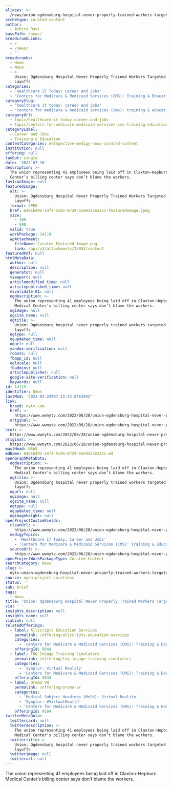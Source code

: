 ```yaml
---
aliases: >-
  /news/union-ogdensburg-hospital-never-properly-trained-workers-targeted-for-layoffs
archetype: curated-content
author:
  - Athira Ravi
basePath: /news/
breadcrumbLinks:
  - /
  - /news/
  - ''
breadcrumbs:
  - Home
  - News
  - >-
    Union: Ogdensburg Hospital Never Properly Trained Workers Targeted for
    Layoffs
categories:
  - 'Healthcare IT Today: Career and Jobs'
  - 'Centers for Medicare & Medicaid Services (CMS): Training & Education'
categorySlug:
  - 'healthcare it today: career and jobs'
  - 'centers for medicare & medicaid services (cms): training & education'
categoryUrl:
  - topic/healthcare-it-today-career-and-jobs
  - topic/centers-for-medicare-medicaid-services-cms-training-education
categoryLabel:
  - Career and Jobs
  - Training & Education
contentCategories: netspective-medigy-news-curated-content
institution: null
offering: null
layOut: single
date: '2022-07-16'
description: >-
  The union representing 41 employees being laid off in Claxton-Hepburn Medical
  Center’s billing center says don’t blame the workers.
favIconImage: null
featuredImage:
  alt: >-
    Union: Ogdensburg Hospital Never Properly Trained Workers Targeted for
    Layoffs
  format: JPEG
  href: 6401b492-14f4-5c85-8729-55e93a3e225c-featuredImage.jpeg
  size:
    - 300
    - 590
  valid: true
  workPackage: 14119
  wpAttachment:
    fileName: Curated_Featured_Image.png
    link: /api/v3/attachments/25952/content
featuredPdf: null
htmlMetaData:
  author: null
  description: null
  generator: null
  viewport: null
  articlemodified_time: null
  articlepublished_time: null
  msvalidate.01: null
  ogdescription: >-
    The union representing 41 employees being laid off in Claxton-Hepburn
    Medical Center’s billing center says don’t blame the workers.
  ogimage: null
  ogsite_name: null
  ogtitle: >-
    Union: Ogdensburg hospital never properly trained workers targeted for
    layoffs
  ogtype: null
  ogupdated_time: null
  ogurl: null
  yandex-verification: null
  robots: null
  fbapp_id: null
  oglocale: null
  fbadmins: null
  articlepublisher: null
  google-site-verification: null
  keywords: null
id: 14119
identifier: News
lastMod: '2023-03-24T07:15:43.846394Z'
link:
  brand: nytv.com
  href: >-
    https://www.wwnytv.com/2022/06/28/union-ogdensburg-hospital-never-properly-trained-workers-targeted-layoffs/
  original: >-
    https://www.wwnytv.com/2022/06/28/union-ogdensburg-hospital-never-properly-trained-workers-targeted-layoffs/
href: >-
  https://www.wwnytv.com/2022/06/28/union-ogdensburg-hospital-never-properly-trained-workers-targeted-layoffs/
original: >-
  https://www.wwnytv.com/2022/06/28/union-ogdensburg-hospital-never-properly-trained-workers-targeted-layoffs/
mastHead: NEWS
mdName: 6401b492-14f4-5c85-8729-55e93a3e225c.md
openGraphMetaData:
  ogdescription: >-
    The union representing 41 employees being laid off in Claxton-Hepburn
    Medical Center’s billing center says don’t blame the workers.
  ogtitle: >-
    Union: Ogdensburg hospital never properly trained workers targeted for
    layoffs
  ogurl: null
  ogimage: null
  ogsite_name: null
  ogtype: null
  ogupdated_time: null
  ogimageheight: null
openProjectCustomFields:
  cleanUrl: >-
    https://www.wwnytv.com/2022/06/28/union-ogdensburg-hospital-never-properly-trained-workers-targeted-layoffs/
  medigyTopics:
    - 'Healthcare IT Today: Career and Jobs'
    - 'Centers for Medicare & Medicaid Services (CMS): Training & Education'
  sourceUrl: >-
    https://www.wwnytv.com/2022/06/28/union-ogdensburg-hospital-never-properly-trained-workers-targeted-layoffs/
openProjectWorkPackageType: Curated Content
searchCategory: News
slug: >-
  nytv-union-ogdensburg-hospital-never-properly-trained-workers-targeted-for-layoffs
source: open-project-curations
status: ''
sub: brief
tags:
  - News
title: 'Union: Ogdensburg Hospital Never Properly Trained Workers Targeted for Layoffs'
via: ' '
insights_description: null
insights_name: null
viaLink: null
relatedOfferings:
  - label: Allscripts Education Services
    permalink: /offering/allscripts-education-services
    categories:
      - 'Centers for Medicare & Medicaid Services (CMS): Training & Education'
    offeringId: 9844
  - label: TNQ InGage Training Simulators
    permalink: /offering/tnq-ingage-training-simulators
    categories:
      - 'Symplur: Virtual Reality'
      - 'Centers for Medicare & Medicaid Services (CMS): Training & Education'
    offeringId: 9843
  - label: Orama VR
    permalink: /offering/orama-vr
    categories:
      - 'Medical Subject Headings (MeSH): Virtual Reality'
      - 'Symplur: #VirtualHealth'
      - 'Centers for Medicare & Medicaid Services (CMS): Training & Education'
    offeringId: 9104
twitterMetaData:
  twittercard: null
  twitterdescription: >-
    The union representing 41 employees being laid off in Claxton-Hepburn
    Medical Center’s billing center says don’t blame the workers.
  twittertitle: >-
    Union: Ogdensburg hospital never properly trained workers targeted for
    layoffs
  twitterimage: null
  twitterurl: null
---
```

<p>The union representing 41 employees being laid off in Claxton-Hepburn Medical Center’s billing center says don’t blame the workers.</p>